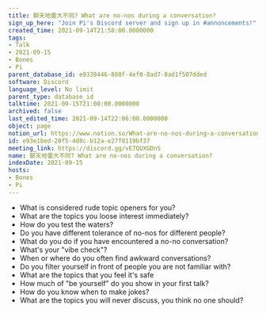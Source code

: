 ```yaml
---
title: 聊天地雷大不同? What are no-nos during a conversation?
sign_up_here: "Join Pi's Discord server and sign up in #annoncements!"
created_time: 2021-09-14T21:58:00.0000000
tags:
- Talk
- 2021-09-15
- Bones
- Pi
parent_database_id: e9339446-880f-4ef0-8ad7-8ad1f507dded
software: Discord
language_level: No limit
parent_type: database_id
talktime: 2021-09-15T21:00:00.0000000
archived: false
last_edited_time: 2021-09-14T22:06:00.0000000
object: page
notion_url: https://www.notion.so/What-are-no-nos-during-a-conversation-e93e1bed20f54d8cb12ae27f8119bf37
id: e93e1bed-20f5-4d8c-b12a-e27f8119bf37
meeting_link: https://discord.gg/vE7QUXGDnS
name: 聊天地雷大不同? What are no-nos during a conversation?
indexDate: 2021-09-15
hosts:
- Bones
- Pi
---
```



   - What is considered rude topic openers for you?
   - What are the topics you loose interest immediately?
   - How do you test the waters?
   - Do you have different tolerance of no-nos for different people?
   - What do you do if you have encountered a no-no conversation? 
   - What's your "vibe check"?
   - When or where do you often find awkward conversations?
   - Do you filter yourself in front of people you are not familiar with?
   - What are the topics that you feel it's safe
   - How much of "be yourself" do you show in your first talk?
   - How do you know when to make jokes?
   - What are the topics you will never discuss, you think no one should?









